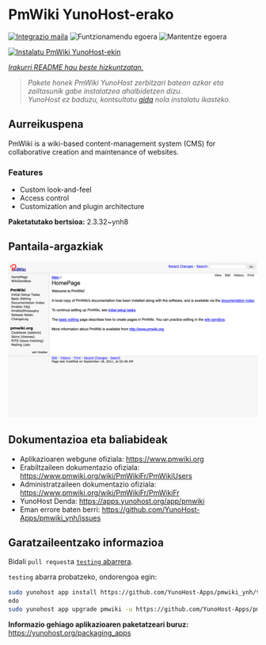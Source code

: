 <!--
Ohart ongi: README hau automatikoki sortu da <https://github.com/YunoHost/apps/tree/master/tools/readme_generator>ri esker
EZ editatu eskuz.
-->

# PmWiki YunoHost-erako

[![Integrazio maila](https://dash.yunohost.org/integration/pmwiki.svg)](https://ci-apps.yunohost.org/ci/apps/pmwiki/) ![Funtzionamendu egoera](https://ci-apps.yunohost.org/ci/badges/pmwiki.status.svg) ![Mantentze egoera](https://ci-apps.yunohost.org/ci/badges/pmwiki.maintain.svg)

[![Instalatu PmWiki YunoHost-ekin](https://install-app.yunohost.org/install-with-yunohost.svg)](https://install-app.yunohost.org/?app=pmwiki)

*[Irakurri README hau beste hizkuntzatan.](./ALL_README.md)*

> *Pakete honek PmWiki YunoHost zerbitzari batean azkar eta zailtasunik gabe instalatzea ahalbidetzen dizu.*  
> *YunoHost ez baduzu, kontsultatu [gida](https://yunohost.org/install) nola instalatu ikasteko.*

## Aurreikuspena

PmWiki is a wiki-based content-management system (CMS) for collaborative creation and maintenance of websites. 

### Features

- Custom look-and-feel
- Access control
- Customization and plugin architecture

**Paketatutako bertsioa:** 2.3.32~ynh8

## Pantaila-argazkiak

![PmWiki(r)en pantaila-argazkia](./doc/screenshots/pmwiki.png)

## Dokumentazioa eta baliabideak

- Aplikazioaren webgune ofiziala: <https://www.pmwiki.org>
- Erabiltzaileen dokumentazio ofiziala: <https://www.pmwiki.org/wiki/PmWikiFr/PmWikiUsers>
- Administratzaileen dokumentazio ofiziala: <https://www.pmwiki.org/wiki/PmWikiFr/PmWikiFr>
- YunoHost Denda: <https://apps.yunohost.org/app/pmwiki>
- Eman errore baten berri: <https://github.com/YunoHost-Apps/pmwiki_ynh/issues>

## Garatzaileentzako informazioa

Bidali `pull request`a [`testing` abarrera](https://github.com/YunoHost-Apps/pmwiki_ynh/tree/testing).

`testing` abarra probatzeko, ondorengoa egin:

```bash
sudo yunohost app install https://github.com/YunoHost-Apps/pmwiki_ynh/tree/testing --debug
edo
sudo yunohost app upgrade pmwiki -u https://github.com/YunoHost-Apps/pmwiki_ynh/tree/testing --debug
```

**Informazio gehiago aplikazioaren paketatzeari buruz:** <https://yunohost.org/packaging_apps>
